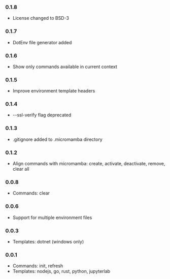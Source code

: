 <!--

Please add your own contribution below inside the Master section
Bug-fixes within the same version aren't needed

## Master

-->
### 0.1.8
* License changed to BSD-3

### 0.1.7
* DotEnv file generator added

### 0.1.6
* Show only commands available in current context

### 0.1.5
* Improve environment template headers

### 0.1.4
* --ssl-verify flag deprecated

### 0.1.3
* .gitignore added to .micromamba directory

### 0.1.2
* Align commands with micromamba: create, activate, deactivate, remove, clear all

### 0.0.8

* Commands: clear

### 0.0.6

* Support for multiple environment files

### 0.0.3

* Templates: dotnet (windows only)

### 0.0.1

* Commands: init, refresh
* Templates: nodejs, go, rust, python, jupyterlab
